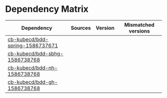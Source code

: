# Dependency Matrix

Dependency | Sources | Version | Mismatched versions
---------- | ------- | ------- | -------------------
[cb-kubecd/bdd-spring-1586737671](https://github.com/cb-kubecd/bdd-spring-1586737671.git) |  | []() | 
[cb-kubecd/bdd-sbhg-1586738768](https://github.com/cb-kubecd/bdd-sbhg-1586738768.git) |  | []() | 
[cb-kubecd/bdd-nh-1586738768](https://github.com/cb-kubecd/bdd-nh-1586738768.git) |  | []() | 
[cb-kubecd/bdd-gh-1586738768](https://github.com/cb-kubecd/bdd-gh-1586738768.git) |  | []() | 

